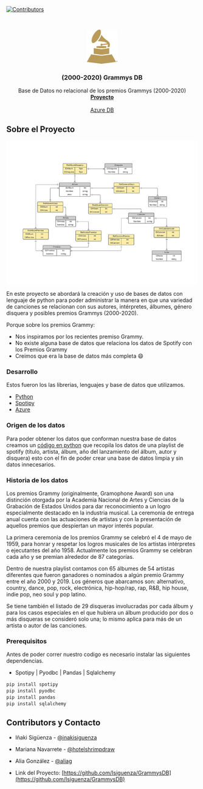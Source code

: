 [![Contributors][contributors-shield]][contributors-url]


<br />
<p align="center">
  <a href="https://github.com/othneildrew/Best-README-Template">
    <img src="assets/logo.png" alt="Logo" width="80" height="90">
  </a>

  <h3 align="center">(2000-2020) Grammys DB</h3>

  <p align="center">
    Base de Datos no relacional de los premios Grammys (2000-2020)
    <br />
    <a href="https://github.com/Isiguenza/GrammysDB"><strong>Proyecto</strong></a>
    <br />
    <br />
    <a href="#">Azure DB</a>
  </p>
</p>

## Sobre el Proyecto

![Diagrama ER](https://github.com/Isiguenza/GrammysDB/blob/main/assets/screenshot.png)

En este proyecto se abordará la creación y uso de bases de datos con lenguaje de python para poder administrar la manera en que una variedad de canciones se relacionan con sus autores, intérpretes, álbumes, género disquera y posibles premios Grammys (2000-2020).

Porque sobre los premios Grammy:
* Nos inspiramos por los recientes premiso Grammy.
* No existe alguna base de datos que relaciona los datos de Spotify con los Premios Grammy
* Creimos que era la base de datos más completa :smile:

### Desarrollo

Estos fueron los las librerias, lenguajes y base de datos que utilizamos.
* [Python](https://www.python.org/)
* [Spotipy](https://spotipy.readthedocs.io/en/2.16.1/)
* [Azure](https://azure.microsoft.com/)

### Origen de los datos

Para poder obtener los datos que conforman nuestra base de datos creamos un [código en python](https://github.com/Isiguenza/GrammysDB/blob/main/spotify_db_final.py) que recopila los datos de una playlist de spotify (título, artista, álbum, año del lanzamiento del álbum, autor y disquera)  esto con el fin de  poder crear una base de datos limpia y sin datos  innecesarios.

### Historia de los datos

Los premios Grammy (originalmente, Gramophone Award) son una distinción otorgada por la Academia Nacional de Artes y Ciencias de la Grabación de Estados Unidos para dar reconocimiento a un logro especialmente destacado en la industria musical. La ceremonia de entrega anual cuenta con las actuaciones de artistas y con la presentación de aquellos premios que despiertan un mayor interés popular. 

La primera ceremonia de los premios Grammy se celebró el 4 de mayo de 1959, para honrar y respetar los logros musicales de los artistas intérpretes o ejecutantes del año 1958. Actualmente los premios Grammy se celebran cada año  y se premian alrededor de 87 categorías. 

Dentro de nuestra playlist contamos con 65 álbumes de 54 artistas diferentes que fueron ganadores o nominados a algún premio Grammy entre el año 2000 y 2019. Los géneros que abarcamos son: alternativo, country, dance, pop, rock, electrónica, hip-hop/rap, rap, R&B, hip house, indie pop, neo soul y pop latino. 

Se tiene también el listado de 29 disqueras involucradas por cada álbum y para los casos especiales en el que hubiera un álbum producido por dos o más disqueras se consideró solo una; lo mismo aplica para más de un artista o autor de las canciones.

### Prerequisitos

Antes de poder correr nuestro codigo es necesario instalar las siguientes dependencias.
* Spotipy | Pyodbc | Pandas | Sqlalchemy
 ```py
 pip install spotipy
 pip install pyodbc
 pip install pandas
 pip install sqlalchemy
 ```


## Contributors y Contacto

* Iñaki Sigüenza - [@inakisiguenza](https://github.com/Isiguenza)
* Mariana Navarrete - [@hotelshrimpdraw]()
* Alia González - [@aliag]()

* Link del Proyecto: [https://github.com/Isiguenza/GrammysDB](https://github.com/Isiguenza/GrammysDB)


<!-- https://www.markdownguide.org/basic-syntax/#reference-style-links -->
[contributors-shield]: https://img.shields.io/github/contributors/othneildrew/Best-README-Template.svg?style=for-the-badge
[contributors-url]: https://github.com/Isiguenza/GrammysDB/graphs/contributors
[forks-shield]: https://img.shields.io/github/forks/othneildrew/Best-README-Template.svg?style=for-the-badge
[forks-url]: https://github.com/othneildrew/Best-README-Template/network/members
[stars-shield]: https://img.shields.io/github/stars/othneildrew/Best-README-Template.svg?style=for-the-badge
[stars-url]: https://github.com/othneildrew/Best-README-Template/stargazers
[issues-shield]: https://img.shields.io/github/issues/othneildrew/Best-README-Template.svg?style=for-the-badge
[issues-url]: https://github.com/othneildrew/Best-README-Template/issues
[license-shield]: https://img.shields.io/github/license/othneildrew/Best-README-Template.svg?style=for-the-badge
[license-url]: https://github.com/othneildrew/Best-README-Template/blob/master/LICENSE.txt
[linkedin-shield]: https://img.shields.io/badge/-LinkedIn-black.svg?style=for-the-badge&logo=linkedin&colorB=555
[linkedin-url]: https://linkedin.com/in/othneildrew

